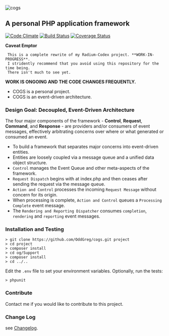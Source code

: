 ![cogs](http://radium-codex.info/og-framework/cogs.png)
## A personal PHP application framework
[![Code Climate](https://codeclimate.com/github/OddGreg/cogs/badges/gpa.svg)](https://codeclimate.com/github/OddGreg/cogs)
[![Build Status](https://travis-ci.org/OddGreg/og-framework.svg?branch=master)](https://travis-ci.org/OddGreg/og-framework)
[![Coverage Status](https://coveralls.io/repos/OddGreg/og-framework/badge.svg?branch=master&service=github)](https://coveralls.io/github/OddGreg/og-framework?branch=master)

__Caveat Emptor__

     This is a complete rewrite of my Radium-Codex project. **WORK-IN-PROGRESS**.
     I stridently recommend that you avoid using this repository for the time being. 
     There isn't much to see yet.
    
__WORK IS ONGOING AND THE CODE CHANGES FREQUENTLY.__

* COGS is a personal project.
* COGS is an event-driven architecture.

### Design Goal: Decoupled, Event-Driven Architecture

The four major components of the framework - __Control__, __Request__, __Command__, and __Response__ - are providers and/or consumers of 
event messages, effectively arbitrating concerns over where or what generated or consumed an event.

- To build a framework that separates major concerns into event-driven entities.
- Entities are loosely coupled via a message queue and a unified data object structure.
- `Control` manages the Event Queue and other meta-aspects of the framework.
- `Request Dispatch` begins with at index.php and then ceases after sending the request via the message queue.
- `Action and Control` processes the incoming `Request Message` without concern for its origin. 
- When processing is complete, `Action and Control` queues a `Processing Complete` event message.
- The `Rendering and Reporting Dispatcher` consumes `completion`, `rendering` and `reporting` event messages.

### Installation and Testing

```
> git clone https://github.com/OddGreg/cogs.git project
> cd project
> composer install
> cd og/Support
> composer install
> cd ../..
```

Edit the `.env` file to set your environment variables. Optionally, run the tests:

```
> phpunit 
```

### Contribute
Contact me if you would like to contribute to this project.

### Change Log
see [Changelog](https://github.com/OddGreg/og-framework/blob/0.1.0/CHANGELOG.md).

